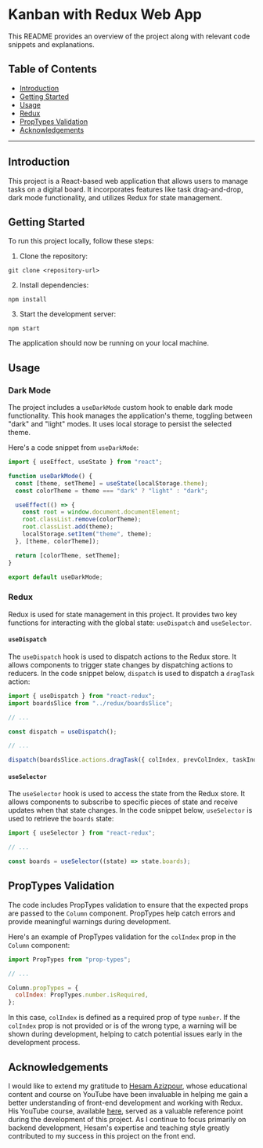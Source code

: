 # Kanban with Redux Web App

This README provides an overview of the project along with relevant code snippets and explanations.

## Table of Contents

- [Introduction](#introduction)
- [Getting Started](#getting-started)
- [Usage](#usage)
- [Redux](#redux)
- [PropTypes Validation](#proptypes-validation)
- [Acknowledgements](#acknowledgements)

---

## Introduction

This project is a React-based web application that allows users to manage tasks on a digital board. It incorporates features like task drag-and-drop, dark mode functionality, and utilizes Redux for state management.

## Getting Started

To run this project locally, follow these steps:

1. Clone the repository:

```shell
git clone <repository-url>
```

2. Install dependencies:

```shell
npm install
```

3. Start the development server:

```shell
npm start
```

The application should now be running on your local machine.

## Usage

### Dark Mode

The project includes a `useDarkMode` custom hook to enable dark mode functionality. This hook manages the application's theme, toggling between "dark" and "light" modes. It uses local storage to persist the selected theme.

Here's a code snippet from `useDarkMode`:

```javascript
import { useEffect, useState } from "react";

function useDarkMode() {
  const [theme, setTheme] = useState(localStorage.theme);
  const colorTheme = theme === "dark" ? "light" : "dark";

  useEffect(() => {
    const root = window.document.documentElement;
    root.classList.remove(colorTheme);
    root.classList.add(theme);
    localStorage.setItem("theme", theme);
  }, [theme, colorTheme]);

  return [colorTheme, setTheme];
}

export default useDarkMode;
```

### Redux

Redux is used for state management in this project. It provides two key functions for interacting with the global state: `useDispatch` and `useSelector`.

#### `useDispatch`

The `useDispatch` hook is used to dispatch actions to the Redux store. It allows components to trigger state changes by dispatching actions to reducers. In the code snippet below, `dispatch` is used to dispatch a `dragTask` action:

```javascript
import { useDispatch } from "react-redux";
import boardsSlice from "../redux/boardsSlice";

// ...

const dispatch = useDispatch();

// ...

dispatch(boardsSlice.actions.dragTask({ colIndex, prevColIndex, taskIndex }));
```

#### `useSelector`

The `useSelector` hook is used to access the state from the Redux store. It allows components to subscribe to specific pieces of state and receive updates when that state changes. In the code snippet below, `useSelector` is used to retrieve the `boards` state:

```javascript
import { useSelector } from "react-redux";

// ...

const boards = useSelector((state) => state.boards);
```

## PropTypes Validation

The code includes PropTypes validation to ensure that the expected props are passed to the `Column` component. PropTypes help catch errors and provide meaningful warnings during development.

Here's an example of PropTypes validation for the `colIndex` prop in the `Column` component:

```javascript
import PropTypes from "prop-types";

// ...

Column.propTypes = {
  colIndex: PropTypes.number.isRequired,
};
```

In this case, `colIndex` is defined as a required prop of type `number`. If the `colIndex` prop is not provided or is of the wrong type, a warning will be shown during development, helping to catch potential issues early in the development process.

## Acknowledgements

I would like to extend my gratitude to [Hesam Azizpour](https://www.linkedin.com/in/hesam-azizpour-23259b265/), whose educational content and course on YouTube have been invaluable in helping me gain a better understanding of front-end development and working with Redux. His YouTube course, available [here](https://www.youtube.com/watch?v=3RWMktZNsJQ&t=4820s), served as a valuable reference point during the development of this project. As I continue to focus primarily on backend development, Hesam's expertise and teaching style greatly contributed to my success in this project on the front end.

